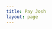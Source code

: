 ```yaml
---
title: Pay Josh
layout: page
---
```


<script>
window.location = 'https://donate.andjosh.com';
</script>
